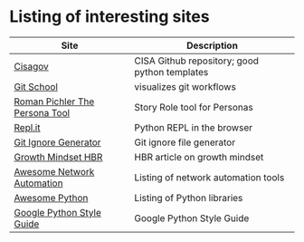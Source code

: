# Listing of interesting sites

|Site|Description|
|----|-----------|
|[Cisagov](https://github.com/cisagov) |CISA Github repository; good python templates|
|[Git School](http://git-school.github.io/visualizing-git/)|visualizes git workflows|
|[Roman Pichler The Persona Tool](https://www.romanpichler.com/the-persona-template/)|Story Role tool for Personas|
|[Repl.it](https://replit.com/)|Python REPL in the browser|
|[Git Ignore Generator](https://www.toptal.com/developers/gitignore)|Git ignore file generator|
|[Growth Mindset HBR](https://hbr.org/2016/01/what-having-a-growth-mindset-actually-means)| HBR article on growth mindset|
|[Awesome Network Automation](https://github.com/networktocode/awesome-network-automation)| Listing of network automation tools|
|[Awesome Python](https://github.com/vinta/awesome-python#files)| Listing of Python libraries|
|[Google Python Style Guide](https://google.github.io/styleguide/pyguide.html)| Google Python Style Guide
